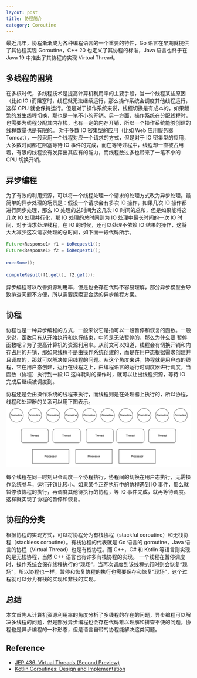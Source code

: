 ```yaml
---
layout: post
title: 协程简介
category: Coroutine
---
```


最近几年，协程渐渐成为各种编程语言的一个重要的特性，Go 语言在早期就提供了其协程实现 Goroutine，C++ 20 也定义了其协程的标准，Java 语言也终于在 Java 19 中推出了其协程的实现 Virtual Thread。

## 多线程的困境
在多核时代，多线程技术是提高计算机利用率的主要手段，当一个线程某些原因（比如 IO )而阻塞时，线程就无法继续运行，那么操作系统会调度其他线程运行，这样 CPU 就会保持运行。但是对于操作系统来说，线程切换是有成本的，如果频繁的发生线程切换，那也是一笔不小的开销。另一方面，操作系统在分配线程时，也需要为线程分配其内存栈，也有一定的内存开销，所以一个操作系统能够创建的线程数量也是有限的。
对于多数 IO 密集型的应用（比如 Web 应用服务器Tomcat），一般采用一个线程对应一个请求的方式，但是对于 IO 密集型的应用，大多数时间都在阻塞等待 IO 事件的完成，而在等待过程中，线程却一直被占用着，有限的线程没有发挥出其应有的能力，而线程数过多也带来了一笔不小的 CPU 切换开销。

## 异步编程
为了有效的利用资源，可以将一个线程处理一个请求的处理方式改为异步处理。最简单的异步处理的场景是：假设一个请求会有多次 IO 操作，如果几次 IO 操作都进行同步处理，那么 IO 处理的总时间为这几次 IO 时间的总和，但是如果能将这几次 IO 处理并行化，那 IO 处理的总时间则为 IO 处理中最长时间的一次 IO 时间，对于请求处理线程，在 IO 的时候，还可以处理不依赖 IO 结果的操作，这将大大减少这次请求处理的总时间，如下面一段代码所示。

```java
Future<Response1> f1 = ioRequest1();
Future<Response1> f2 = ioRequest1();

execSome();

computeResult(f1.get(), f2.get());
```

异步编程可以改善资源利用率，但是也会存在代码不容易理解，部分异步模型会导致排查问题不方便，所以需要探索更合适的异步编程方案。

## 协程
协程也是一种异步编程的方式，一般来说它是指可以一段暂停和恢复的函数。一般来说，函数只有从开始执行和执行结束，中间是无法暂停的，那么为什么要
暂停函数呢？为了提高计算机的资源利用率。从前文可以知道，线程会有切换开销和内存占用的开销，那如果线程不是由操作系统创建的，而是在用户态根据需求创建并且调度的，那就可以解决使用线程的问题。从这个角度来讲，协程就是用户态的线程，它在用户态创建，运行在线程之上，由编程语言的运行时调度器进行调度。当函数（协程）执行到一段 IO 这样耗时的操作时，就可以让出线程资源，等待 IO 完成后继续被调度到。

协程还是会由操作系统的线程来执行，而线程则是在处理器上执行的，所以协程，线程和处理器的关系可以用下图表示。
![coroutine-thread-processor](/images/coroutine/processor-thread-coroutine.drawio.png)

每个线程在同一时刻只会调度一个协程执行，协程间的切换在用户态执行，无需操作系统参与，运行开销比较小。如果某个正在执行中的协程遇到 IO 事件，那么就暂停该协程的执行，再调度其他待执行的协程，等 IO 事件完成，就再等待调度。这样就实现了协程的暂停和恢复。


## 协程的分类
根据协程的实现方式，可以将协程分为有栈协程（stackful coroutine）和无栈协程（stackless coroutine）。有栈协程的代表就是 Go 语言的 goroutine，Java 语言的协程（Virtual Thread）也是有栈协程。而 C++，C# 和 Kotlin 等语言则实现的是无栈协程，当然 C++ 语言也有许多有栈协程的实现。
一个线程在暂停调度时，操作系统会保存线程执行的“现场”，当再次调度到该线程执行时则会恢复“现场”，所以协程也一样，暂停和恢复协程的执行也需要保存和恢复“现场”，这个过程就可以分为有栈的实现和非栈的实现。


## 总结
本文首先从计算机资源利用率的角度分析了多线程的存在的问题，异步编程可以解决多线程的问题，但是部分异步编程也会存在代码难以理解和排查不便的问题。协程也是异步编程的一种形态，但是语言自带的协程能解决这类问题。
## Reference

* [JEP 436: Virtual Threads (Second Preview)](https://openjdk.org/jeps/436)
* [Kotlin Coroutines: Design and Implementation](https://dl.acm.org/doi/pdf/10.1145/3486607.3486751)

